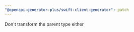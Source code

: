 ```yaml
---
"@openapi-generator-plus/swift-client-generator": patch
---
```


Don't transform the parent type either
